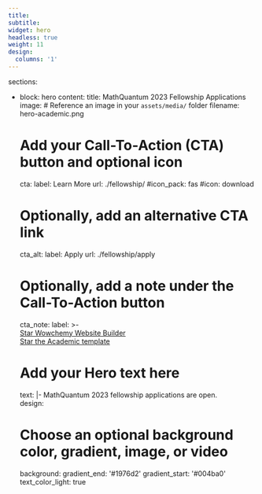 ```yaml
---
title:
subtitle:
widget: hero
headless: true
weight: 11
design:
  columns: '1'
---
```

sections:
  - block: hero
    content:
      title: MathQuantum 2023 Fellowship Applications
      image:
        # Reference an image in your `assets/media/` folder
        filename: hero-academic.png
      # Add your Call-To-Action (CTA) button and optional icon
      cta:
        label: Learn More
        url: ./fellowship/
        #icon_pack: fas
        #icon: download
      # Optionally, add an alternative CTA link
      cta_alt:
        label: Apply
        url: ./fellowship/apply
      # Optionally, add a note under the Call-To-Action button
      cta_note:
        label: >-
                    <div style="text-shadow: none;"><a class="github-button" href="https://github.com/wowchemy/wowchemy-hugo-themes" data-icon="octicon-star" data-size="large" data-show-count="true" aria-label="Star">Star Wowchemy Website Builder</a></div><div style="text-shadow: none;"><a class="github-button" href="https://github.com/wowchemy/starter-hugo-academic" data-icon="octicon-star" data-size="large" data-show-count="true" aria-label="Star">Star the Academic template</a></div>
      # Add your Hero text here
      text: |-
        MathQuantum 2023 fellowship applications are open.        
    design:
      # Choose an optional background color, gradient, image, or video
      background:
        gradient_end: '#1976d2'
        gradient_start: '#004ba0'
        text_color_light: true
